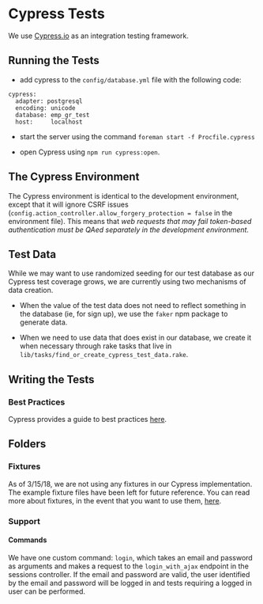 # Cypress Tests

We use [Cypress.io](https://www.cypress.io/) as an integration testing framework.

## Running the Tests

- add cypress to the `config/database.yml` file with the following code:

```
cypress:
  adapter: postgresql
  encoding: unicode
  database: emp_gr_test
  host:     localhost
```

 - start the server using the command `foreman start -f Procfile.cypress`

 - open Cypress using `npm run cypress:open`.

## The Cypress Environment

The Cypress environment is identical to the development environment, except that it will ignore CSRF issues (`config.action_controller.allow_forgery_protection = false` in the environment file). This means that *web requests that may fail token-based authentication must be QAed separately in the development environment.*

## Test Data

While we may want to use randomized seeding for our test database as our Cypress test coverage grows, we are currently using two mechanisms of data creation.

 - When the value of the test data does not need to reflect something in the database (ie, for sign up), we use the `faker` npm package to generate data.

 - When we need to use data that does exist in our database, we create it when necessary through rake tasks that live in `lib/tasks/find_or_create_cypress_test_data.rake`.

## Writing the Tests

### Best Practices

Cypress provides a guide to best practices [here](https://docs.cypress.io/guides/references/best-practices.html).

## Folders

### Fixtures

As of 3/15/18, we are not using any fixtures in our Cypress implementation. The example fixture files have been left for future reference.  You can read more about fixtures, in the event that you want to use them, [here](https://docs.cypress.io/api/commands/fixture.html).

### Support

#### Commands

We have one custom command: `login`, which takes an email and password as arguments and makes a request to the `login_with_ajax` endpoint in the sessions controller. If the email and password are valid, the user identified by the email and password will be logged in and tests requiring a logged in user can be performed.
